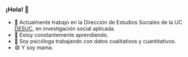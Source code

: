 ### ¡Hola! 👋

- 🔭 Actualmente trabajo en la Dirección de Estudios Sociales de la UC [DESUC](http://sociologia.uc.cl/desuc/quienes-somos-desuc/), en investigación social aplicada.
- 🌱 Estoy constantemente aprendiendo.
- 👯 Soy psicóloga trabajando con datos cualitativos y cuantitativos. 
- 😄 Y soy mama.
<!--
**vicky-rojas/vicky-rojas** is a ✨ _special_ ✨ repository because its `README.md` (this file) appears on your GitHub profile.
-->

